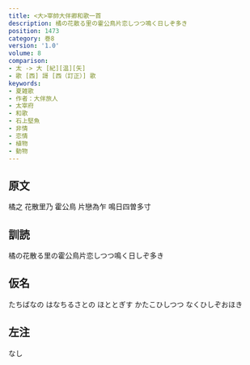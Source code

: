 ```yaml
---
title: <大>宰帥大伴卿和歌一首
description: 橘の花散る里の霍公鳥片恋しつつ鳴く日しぞ多き
position: 1473
category: 巻8
version: '1.0'
volume: 8
comparison:
- 太 -> 大 [紀][温][矢]
- 歌 [西] 謌 [西（訂正）] 歌
keywords:
- 夏雑歌
- 作者：大伴旅人
- 太宰府
- 和歌
- 石上堅魚
- 非情
- 恋情
- 植物
- 動物
---
```


## 原文

橘之 花散里乃 霍公鳥 片戀為乍 鳴日四曽多寸

## 訓読

橘の花散る里の霍公鳥片恋しつつ鳴く日しぞ多き

## 仮名

たちばなの はなちるさとの ほととぎす かたこひしつつ なくひしぞおほき

## 左注

なし
